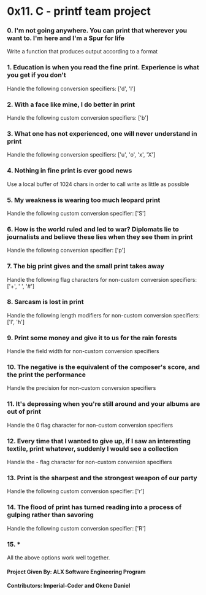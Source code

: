 # 0x11. C - printf team project

### 0. I'm not going anywhere. You can print that wherever you want to. I'm here and I'm a Spur for life
Write a function that produces output according to a format

### 1. Education is when you read the fine print. Experience is what you get if you don't
Handle the following conversion specifiers: ['d', 'l']

### 2. With a face like mine, I do better in print
Handle the following custom conversion specifiers: ['b']

### 3. What one has not experienced, one will never understand in print
Handle the following conversion specifiers: ['u', 'o', 'x', 'X']

### 4. Nothing in fine print is ever good news
Use a local buffer of 1024 chars in order to call write as little as possible

### 5. My weakness is wearing too much leopard print       
Handle the following custom conversion specifier: ['S']

### 6. How is the world ruled and led to war? Diplomats lie to journalists and believe these lies when they see them in print
Handle the following conversion specifier: ['p']

### 7. The big print gives and the small print takes away
Handle the following flag characters for non-custom conversion specifiers: ['+', ' ', '#']

### 8. Sarcasm is lost in print
Handle the following length modifiers for non-custom conversion specifiers: ['l', 'h']

### 9. Print some money and give it to us for the rain forests
Handle the field width for non-custom conversion specifiers
                                                                                    
### 10. The negative is the equivalent of the composer's score, and the print the performance
Handle the precision for non-custom conversion specifiers

### 11. It's depressing when you're still around and your albums are out of print
Handle the 0 flag character for non-custom conversion specifiers

### 12. Every time that I wanted to give up, if I saw an interesting textile, print whatever, suddenly I would see a collection
Handle the - flag character for non-custom conversion specifiers

### 13. Print is the sharpest and the strongest weapon of our party
Handle the following custom conversion specifier: ['r']

### 14. The flood of print has turned reading into a process of gulping rather than savoring
Handle the following custom conversion specifier: ['R']

### 15. *
All the above options work well together.

#### Project Given By: ALX Software Engineering Program
#### Contributors: Imperial-Coder and Okene Daniel
